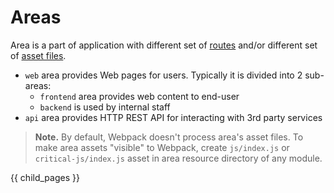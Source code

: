 # Areas #

Area is a part of application with different set of [routes](#) and/or different set of [asset files](#).

- `web` area provides Web pages for users. Typically it is divided into 2 sub-areas:
	- `frontend` area provides web content to end-user
	- `backend` is used by internal staff
- `api` area provides HTTP REST API for interacting with 3rd party services

> **Note.** By default, Webpack doesn't process area's asset files. To make area assets "visible" to Webpack, create `js/index.js` or `critical-js/index.js` asset in area resource directory of any module.

{{ child_pages }}